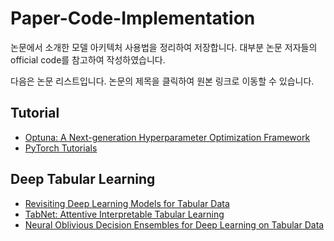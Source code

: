 # Paper-Code-Implementation

논문에서 소개한 모델 아키텍처 사용법을 정리하여 저장합니다. 대부분 논문 저자들의 official code를 참고하여 작성하였습니다.

다음은 논문 리스트입니다. 논문의 제목을 클릭하여 원본 링크로 이동할 수 있습니다.

## Tutorial

- [Optuna: A Next-generation Hyperparameter Optimization Framework](https://paperswithcode.com/paper/optuna-a-next-generation-hyperparameter)
- [PyTorch Tutorials](https://tutorials.pytorch.kr/)

## Deep Tabular Learning

- [Revisiting Deep Learning Models for Tabular Data](https://paperswithcode.com/paper/revisiting-deep-learning-models-for-tabular)
- [TabNet: Attentive Interpretable Tabular Learning](https://paperswithcode.com/paper/tabnet-attentive-interpretable-tabular)
- [Neural Oblivious Decision Ensembles for Deep Learning on Tabular Data](https://paperswithcode.com/paper/neural-oblivious-decision-ensembles-for-deep)